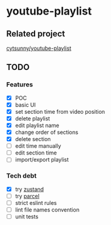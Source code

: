 # youtube-playlist

## Related project

[cytsunny/youtube-playlist](https://github.com/cytsunny/youtube-playlist?tab=readme-ov-file)

## TODO

### Features

- [x] POC
- [x] basic UI
- [x] set section time from video position
- [x] delete playlist
- [x] edit playlist name
- [x] change order of sections
- [x] delete section
- [ ] edit time manually
- [ ] edit section time
- [ ] import/export playlist

### Tech debt

- [x] try [zustand](https://github.com/pmndrs/zustand)
- [ ] try [parcel](https://parceljs.org/recipes/web-extension/) 
- [ ] strict eslint rules
- [ ] lint file names convention
- [ ] unit tests
